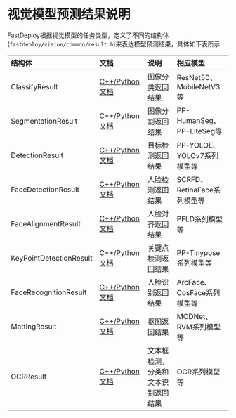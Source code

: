 # 视觉模型预测结果说明

FastDeploy根据视觉模型的任务类型，定义了不同的结构体(`fastdeploy/vision/common/result.h`)来表达模型预测结果，具体如下表所示

| 结构体 | 文档 | 说明 | 相应模型 |
| :----- | :--- | :---- | :------- |
| ClassifyResult | [C++/Python文档](./classification_result.md) | 图像分类返回结果 | ResNet50、MobileNetV3等 |
| SegmentationResult | [C++/Python文档](./segmentation_result.md) | 图像分割返回结果 | PP-HumanSeg、PP-LiteSeg等 |
| DetectionResult | [C++/Python文档](./detection_result.md) | 目标检测返回结果 | PP-YOLOE、YOLOv7系列模型等 |
| FaceDetectionResult | [C++/Python文档](./face_detection_result.md) | 人脸检测返回结果 | SCRFD、RetinaFace系列模型等 |
| FaceAlignmentResult | [C++/Python文档](./face_alignment_result.md) | 人脸对齐返回结果 | PFLD系列模型等 |
| KeyPointDetectionResult | [C++/Python文档](./keypointdetection_result.md) | 关键点检测返回结果 | PP-Tinypose系列模型等 |
| FaceRecognitionResult | [C++/Python文档](./face_recognition_result.md) | 人脸识别返回结果 | ArcFace、CosFace系列模型等 |
| MattingResult | [C++/Python文档](./matting_result.md) | 抠图返回结果 | MODNet、RVM系列模型等 |
| OCRResult | [C++/Python文档](./ocr_result.md) | 文本框检测，分类和文本识别返回结果 | OCR系列模型等 |
